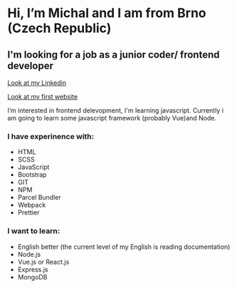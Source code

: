 # Hi, I’m Michal and I am from Brno (Czech Republic)

## <b>I'm looking</b> for a job as a junior coder/ frontend developer

[Look at my Linkedin](https://www.linkedin.com/in/vysmich/)


[Look at my first website](http://kovo-vyskocil.epizy.com/)

I’m interested in frontend delevopment, I'm learning javascript. Currently i am going to learn some javascript framework (probably Vue)and Node.

### I have experinence with:
* HTML
* SCSS
* JavaScript
* Bootstrap
* GIT
* NPM
* Parcel Bundler
* Webpack
* Prettier


### I want to learn:
* English better (the current level of my English is reading documentation)
* Node.js
* Vue.js or React.js
* Express.js
* MongoDB

<!---
vysmich/vysmich is a ✨ special ✨ repository because its `README.md` (this file) appears on your GitHub profile.
You can click the Preview link to take a look at your changes.
--->
